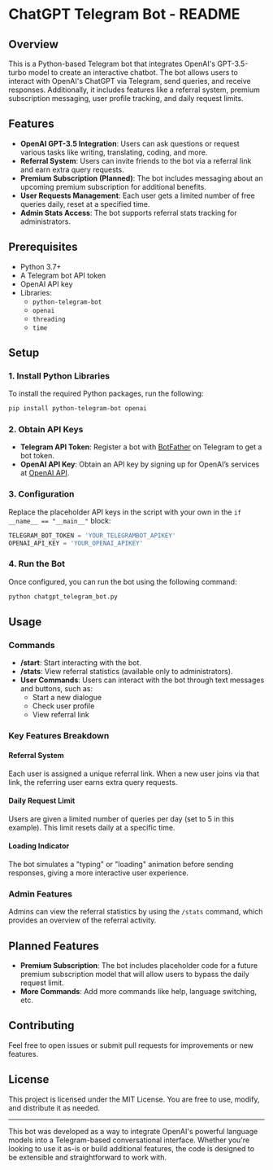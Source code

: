 
# ChatGPT Telegram Bot - README

## Overview

This is a Python-based Telegram bot that integrates OpenAI's GPT-3.5-turbo model to create an interactive chatbot. The bot allows users to interact with OpenAI's ChatGPT via Telegram, send queries, and receive responses. Additionally, it includes features like a referral system, premium subscription messaging, user profile tracking, and daily request limits.

## Features

- **OpenAI GPT-3.5 Integration**: Users can ask questions or request various tasks like writing, translating, coding, and more. 
- **Referral System**: Users can invite friends to the bot via a referral link and earn extra query requests.
- **Premium Subscription (Planned)**: The bot includes messaging about an upcoming premium subscription for additional benefits.
- **User Requests Management**: Each user gets a limited number of free queries daily, reset at a specified time.
- **Admin Stats Access**: The bot supports referral stats tracking for administrators.

## Prerequisites

- Python 3.7+
- A Telegram bot API token
- OpenAI API key
- Libraries:
  - `python-telegram-bot`
  - `openai`
  - `threading`
  - `time`

## Setup

### 1. Install Python Libraries

To install the required Python packages, run the following:

```bash
pip install python-telegram-bot openai
```

### 2. Obtain API Keys

- **Telegram API Token**: Register a bot with [BotFather](https://core.telegram.org/bots#botfather) on Telegram to get a bot token.
- **OpenAI API Key**: Obtain an API key by signing up for OpenAI’s services at [OpenAI API](https://beta.openai.com/).

### 3. Configuration

Replace the placeholder API keys in the script with your own in the `if __name__ == "__main__"` block:

```python
TELEGRAM_BOT_TOKEN = 'YOUR_TELEGRAMBOT_APIKEY'
OPENAI_API_KEY = 'YOUR_OPENAI_APIKEY'
```

### 4. Run the Bot

Once configured, you can run the bot using the following command:

```bash
python chatgpt_telegram_bot.py
```

## Usage

### Commands

- **/start**: Start interacting with the bot.
- **/stats**: View referral statistics (available only to administrators).
- **User Commands**: Users can interact with the bot through text messages and buttons, such as:
  - Start a new dialogue
  - Check user profile
  - View referral link

### Key Features Breakdown

#### Referral System

Each user is assigned a unique referral link. When a new user joins via that link, the referring user earns extra query requests.

#### Daily Request Limit

Users are given a limited number of queries per day (set to 5 in this example). This limit resets daily at a specific time.

#### Loading Indicator

The bot simulates a "typing" or "loading" animation before sending responses, giving a more interactive user experience.

### Admin Features

Admins can view the referral statistics by using the `/stats` command, which provides an overview of the referral activity.

## Planned Features

- **Premium Subscription**: The bot includes placeholder code for a future premium subscription model that will allow users to bypass the daily request limit.
- **More Commands**: Add more commands like help, language switching, etc.

## Contributing

Feel free to open issues or submit pull requests for improvements or new features.

## License

This project is licensed under the MIT License. You are free to use, modify, and distribute it as needed.

---

This bot was developed as a way to integrate OpenAI's powerful language models into a Telegram-based conversational interface. Whether you're looking to use it as-is or build additional features, the code is designed to be extensible and straightforward to work with.
